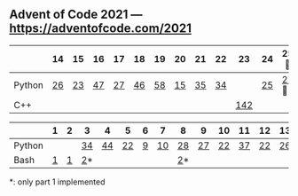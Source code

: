 ## Advent of Code 2021 — https://adventofcode.com/2021

|   | 14 | 15 | 16 | 17 | 18 | 19 | 20 | 21 | 22 | 23 | 24 | 25🎅 |
|---|----|----|----|----|----|----|----|----|----|----|----|----|
| Python | [26](/aoc2021/14/solution.py) | [23](/aoc2021/15/solution.py) | [47](/aoc2021/16/solution.py) | [27](/aoc2021/17/solution.py) | [46](/aoc2021/18/solution.py) | [58](/aoc2021/19/solution.py) | [15](/aoc2021/20/solution.py) | [35](/aoc2021/21/solution.py) | [34](/aoc2021/22/solution.py) | | [25](/aoc2021/24/solution.py) | [27](/aoc2021/25/solution.py)🌟 |
| C++ | | | | | | | | | | [142](/aoc2021/23/solution.cpp) | | |

|   | 1 | 2 | 3 | 4 | 5 | 6 | 7 | 8 | 9 | 10 | 11 | 12 | 13 |
|---|---|---|---|---|---|---|---|---|---|----|----|----|----|
| Python | | | [34](/aoc2021/03/solution.py) | [44](/aoc2021/04/solution.py) | [22](/aoc2021/05/solution.py) | [9](/aoc2021/06/solution.py) | [10](/aoc2021/07/solution.py) | [28](/aoc2021/08/solution.py) | [27](/aoc2021/09/solution.py) | [22](/aoc2021/10/solution.py) | [37](/aoc2021/11/solution.py) | [22](/aoc2021/12/solution.py) | [26](/aoc2021/13/solution.py) |
| Bash | [1](/aoc2021/01/solution.sh) | [1](/aoc2021/02/solution.sh) | [2](/aoc2021/03/solution.sh)\* | | | | | [2](/aoc2021/08/solution.sh)\* | | | | | |

\*: only part 1 implemented
